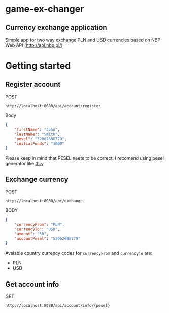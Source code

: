 # game-ex-changer
## Currency exchange application

Simple app for two way exchange PLN and USD currencies based on NBP Web API
(http://api.nbp.pl/)

# Getting started

## Register account
POST
```
http://localhost:8080/api/account/register
```
Body
```json
{
	"firstName": "John",
	"lastName": "Smith",
	"pesel": "52062688779",
	"initialFunds": "1000"
}
```

Please keep in mind that PESEL neets to be correct.
I recomend using pesel generator like [this](https://pesel.cstudios.pl/o-generatorze/generator-on-line)
## Exchange currency
POST
```
http://localhost:8080/api/exchange
```
BODY
```json
{
	"currencyFrom": "PLN",
	"currencyTo": "USD",
	"amount": "50",
	"accountPesel": "52062688779"
}
```
Avalable country currency codes for `currencyFrom` and `currencyTo` are:
* PLN
* USD

## Get account info
GET
```
http://localhost:8080/api/account/info/{pesel}
```
